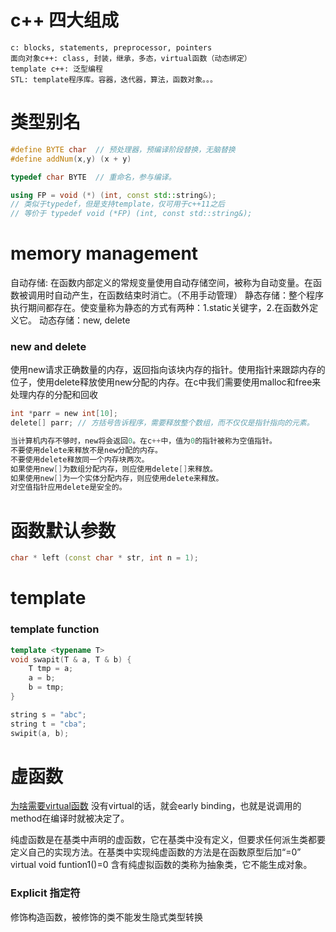 # c++ 四大组成
```
c: blocks, statements, preprocessor, pointers
面向对象c++: class, 封装，继承，多态，virtual函数（动态绑定）
template c++: 泛型编程
STL: template程序库。容器，迭代器，算法，函数对象。。。
```

# 类型别名
```cpp
#define BYTE char  // 预处理器，预编译阶段替换，无脑替换
#define addNum(x,y) (x + y)

typedef char BYTE  // 重命名，参与编译。

using FP = void (*) (int, const std::string&); 
// 类似于typedef，但是支持template，仅可用于c++11之后
// 等价于 typedef void (*FP) (int, const std::string&);
```

# memory management
自动存储: 在函数内部定义的常规变量使用自动存储空间，被称为自动变量。在函数被调用时自动产生，在函数结束时消亡。（不用手动管理）
静态存储：整个程序执行期间都存在。使变量称为静态的方式有两种：1.static关键字，2.在函数外定义它。
动态存储：new, delete


### new and delete
使用new请求正确数量的内存，返回指向该块内存的指针。使用指针来跟踪内存的位子，使用delete释放使用new分配的内存。在c中我们需要使用malloc和free来处理内存的分配和回收

```c
int *parr = new int[10];
delete[] parr; // 方括号告诉程序，需要释放整个数组，而不仅仅是指针指向的元素。

当计算机内存不够时，new将会返回0。在c++中，值为0的指针被称为空值指针。
不要使用delete来释放不是new分配的内存。
不要使用delete释放同一个内存块两次。
如果使用new[]为数组分配内存，则应使用delete[]来释放。
如果使用new[]为一个实体分配内存，则应使用delete来释放。
对空值指针应用delete是安全的。
```

# 函数默认参数
```cpp
char * left (const char * str, int n = 1);
```

# template 
### template function
```cpp
template <typename T>
void swapit(T & a, T & b) {
    T tmp = a;
    a = b;
    b = tmp;
}

string s = "abc";
string t = "cba";
swipit(a, b);
```

# 虚函数
[为啥需要virtual函数](https://stackoverflow.com/questions/2391679/why-do-we-need-virtual-functions-in-c)
没有virtual的话，就会early binding，也就是说调用的method在编译时就被决定了。

纯虚函数是在基类中声明的虚函数，它在基类中没有定义，但要求任何派生类都要定义自己的实现方法。在基类中实现纯虚函数的方法是在函数原型后加“=0”
virtual void funtion1()=0
含有纯虚拟函数的类称为抽象类，它不能生成对象。

### Explicit 指定符 
修饰构造函数，被修饰的类不能发生隐式类型转换
